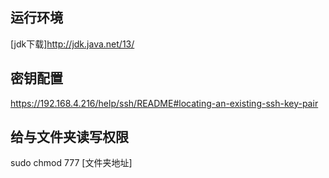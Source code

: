 ## 运行环境

[jdk下载]http://jdk.java.net/13/

## 密钥配置

https://192.168.4.216/help/ssh/README#locating-an-existing-ssh-key-pair


## 给与文件夹读写权限
sudo chmod 777 [文件夹地址]